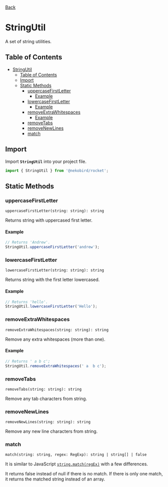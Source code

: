 [Back](../index.md)

# StringUtil

A set of string utilities.

## Table of Contents

- [StringUtil](#stringutil)
  - [Table of Contents](#table-of-contents)
  - [Import](#import)
  - [Static Methods](#static-methods)
    - [uppercaseFirstLetter](#uppercasefirstletter)
      - [Example](#example)
    - [lowercaseFirstLetter](#lowercasefirstletter)
      - [Example](#example-1)
    - [removeExtraWhitespaces](#removeextrawhitespaces)
      - [Example](#example-2)
    - [removeTabs](#removetabs)
    - [removeNewLines](#removenewlines)
    - [match](#match)

## Import

Import **`StringUtil`** into your project file.

```typescript
import { StringUtil } from '@nekobird/rocket';
```

## Static Methods

### uppercaseFirstLetter

`uppercaseFirstLetter(string: string): string`

Returns string with uppercased first letter.

#### Example

```typescript
// Returns 'Andrew'.
StringUtil.uppercaseFirstLetter('andrew');
```

### lowercaseFirstLetter

`lowercaseFirstLetter(string: string): string`

Returns string with the first letter lowercased.

#### Example

```typescript
// Returns 'hello'.
StringUtil.lowercaseFirstLetter('Hello');
```

### removeExtraWhitespaces

`removeExtraWhitespaces(string: string): string`

Remove any extra whitespaces (more than one).

#### Example

```typescript
// Returns ' a b c';
StringUtil.removeExtraWhitespaces(' a  b c');
```

### removeTabs

`removeTabs(string: string): string`

Remove any tab characters from string.

### removeNewLines

`removeNewLines(string: string): string`

Remove any new line characters from string.

### match

`match(string: string, regex: RegExp): string | string[] | false`

It is similar to JavaScript [`string.match(regEx)`](https://developer.mozilla.org/en-US/docs/Web/JavaScript/Reference/Global_Objects/String/match) with a few differences.

It returns false instead of null if there is no match.
If there is only one match, it returns the matched string instead of an array.